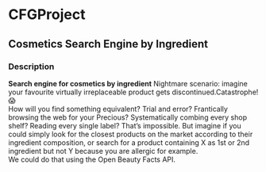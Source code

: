 # CFGProject

## Cosmetics Search Engine by Ingredient

### Description
**Search engine for cosmetics by ingredient**
Nightmare scenario: imagine your favourite virtually irreplaceable product gets discontinued.Catastrophe! 😱  
How will you find something equivalent? Trial and error? Frantically browsing the web for your Precious? Systematically combing every shop shelf? Reading every single label? That’s impossible.
But imagine if you could simply look for the closest products on the market according to their ingredient composition, or search for a product containing X as 1st or 2nd ingredient but not Y because you are allergic for example.  
We could do that using the Open Beauty Facts API. 
